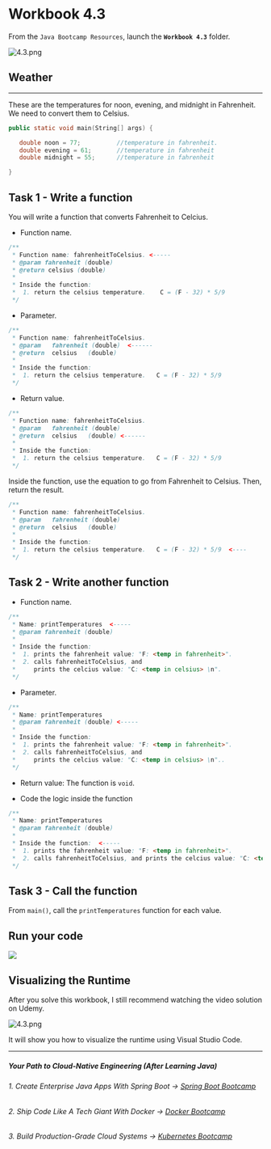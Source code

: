 # Workbook 4.3

From the `Java Bootcamp Resources`, launch the **`Workbook 4.3`** folder.

![4.3.png](https://firebasestorage.googleapis.com/v0/b/learnthepart-75aed.appspot.com/o/images%2F45585afb-2d3c-4372-a1ba-174db6fcfc01?alt=media&token=c91a5eda-829d-4bbf-950a-92bcf75db7f4)

## Weather
-------
These are the temperatures for noon, evening, and midnight in Fahrenheit. We need to convert them to Celsius.

```java
public static void main﻿(﻿String[] args﻿) {

   double noon = 77﻿;          //temperature in fahrenheit.
   double evening = 61﻿;       //temperature in fahrenheit
   double midnight = 55﻿;      //temperature in fahrenheit

}
```

## Task 1 - Write a function

You will write a function that converts Fahrenheit to Celcius.

- Function name.

```java
/**
 * Function name: fahrenheitToCelsius. <-----
 * @param fahrenheit (double)
 * @return celsius (double)
 *
 * Inside the function:
 *  1. return the celsius temperature.    C = (F - 32) * 5/9
 */
```

- Parameter.

```java
/**
 * Function name: fahrenheitToCelsius.
 * @param   fahrenheit (double)  <------
 * @return  celsius   (double)
 *
 * Inside the function:
 *  1. return the celsius temperature.   C = (F - 32) * 5/9
 */
```

- Return value.

```java
/**
 * Function name: fahrenheitToCelsius.
 * @param   fahrenheit (double)
 * @return  celsius   (double) <------
 *
 * Inside the function:
 *  1. return the celsius temperature.   C = (F - 32) * 5/9
 */
```

Inside the function, use the equation to go from Fahrenheit to Celsius. Then, return the result.

```java
/**
 * Function name: fahrenheitToCelsius.
 * @param   fahrenheit (double)
 * @return  celsius   (double)
 *
 * Inside the function:
 *  1. return the celsius temperature.   C = (F - 32) * 5/9  <----
 */
```

## Task 2 - Write another function

-  Function name.

```java
/**
 * Name: printTemperatures  <-----
 * @param fahrenheit (double) 
 *
 * Inside the function:
 *  1. prints the fahrenheit value: "F: <temp in fahrenheit>".
 *  2. calls fahrenheitToCelsius, and
 *     prints the celcius value: "C: <temp in celsius> \n".
 */
```

- Parameter.

```java
/**
 * Name: printTemperatures
 * @param fahrenheit (double) <-----
 *
 * Inside the function:
 *  1. prints the fahrenheit value: "F: <temp in fahrenheit>".
 *  2. calls fahrenheitToCelsius, and
 *     prints the celcius value: "C: <temp in celsius> \n"..
 */
```

- Return value: The function is `void`.

- Code the logic inside the function

```java
/**
 * Name: printTemperatures
 * @param fahrenheit (double)
 *
 * Inside the function:  <-----
 *  1. prints the fahrenheit value: "F: <temp in fahrenheit>".
 *  2. calls fahrenheitToCelsius, and prints the celcius value: "C: <temp in celsius> \n"..
 */
```

## Task 3 - Call the function

From `main()`, call the `printTemperatures` function for each value.

## Run your code

![](https://firebasestorage.googleapis.com/v0/b/learnthepart-75aed.appspot.com/o/images%2F668e8d4e-bcac-40ee-a9ae-7eb3ccb11992?alt=media&token=962bad7b-7a68-4710-95d4-a2391181c922)

## Visualizing the Runtime

After you solve this workbook, I still recommend watching the video solution on Udemy.

![4.3.png](https://firebasestorage.googleapis.com/v0/b/learnthepart-75aed.appspot.com/o/images%2F253e59f7-93fb-4c41-a1fd-d1ccdd8ef104?alt=media&token=ca70e078-f2de-45fc-92a0-fcfff7da990b)

It will show you how to visualize the runtime using Visual Studio Code.

----------
##### Your Path to Cloud-Native Engineering (After Learning Java)
###### 1. Create Enterprise Java Apps With Spring Boot → [Spring Boot Bootcamp](https://www.udemy.com/course/the-complete-spring-boot-development-bootcamp/?couponCode=SPRING_BOOTCAMP)
###### 2. Ship Code Like A Tech Giant With Docker → [Docker Bootcamp](https://www.udemy.com/course/docker-bootcamp-conquer-docker-with-real-world-projects/?couponCode=DOCKER_BOOTCAMP)
###### 3. Build Production-Grade Cloud Systems → [Kubernetes Bootcamp](https://kubernetestraining.io/)